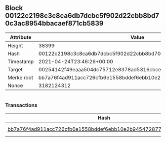## Block 00122c2198c3c8ca6db7dcbc5f902d22cbb8bd70c3ac8954bbacaef871cb5839

Attribute | Value
--- | ---
Height | 38399
Hash | 00122c2198c3c8ca6db7dcbc5f902d22cbb8bd70c3ac8954bbacaef871cb5839
Timestamp | 2021-04-24T23:46:26+00:00
Target | 00254142f49eaaa504dc75712e8378ad5316cbcead634704b3734b6271167cc4
Merke root | bb7a76f4ad911acc726cfb6e1558bddef6ebb10e2b94547287733a980f80eee4
Nonce | 3182124312

```

```

### Transactions

Hash | Amount
--- | ---
[bb7a76f4ad911acc726cfb6e1558bddef6ebb10e2b94547287733a980f80eee4](bb7a76f4ad911acc726cfb6e1558bddef6ebb10e2b94547287733a980f80eee4.md) | 10.00000000 SKEPTI 
